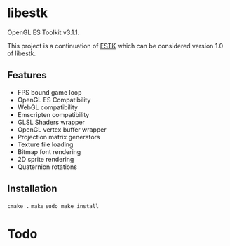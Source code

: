 libestk
=======

OpenGL ES Toolkit v3.1.1.

This project is a continuation of [ESTK](https://github.com/carlmartus/estk) which can be considered version 1.0 of libestk.

Features
--------
 * FPS bound game loop
 * OpenGL ES Compatibility
 * WebGL compatibility
 * Emscripten compatibility
 * GLSL Shaders wrapper
 * OpenGL vertex buffer wrapper
 * Projection matrix generators
 * Texture file loading
 * Bitmap font rendering
 * 2D sprite rendering
 * Quaternion rotations

Installation
------------
```cmake .```
```make```
```sudo make install```

Todo
====

